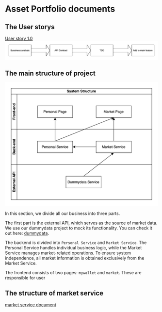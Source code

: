 # Asset Portfolio documents

## The User storys

[User story 1.0](./documents/UserStories.md)
![flow of function dev](./chart/fanni/processOfDev.drawio.svg)

## The main structure of project

![system structure](./chart/fanni/simple_structure.drawio.svg)

In this section, we divide all our business into three parts.

The first part is the external API, which serves as the source of market data. We use our dummydata project to mock its functionality. You can check it out here: [dummydata](https://github.com/yinzi99/dummydata.git).

The backend is divided into `Personal Service` and `Market Service`. The Personal Service handles individual business logic, while the Market Service manages market-related operations. To ensure system independence, all market information is obtained exclusively from the Market Service.

The frontend consists of two pages: `mywallet` and `market`. These are responsible for user


## The structure of market service

[market service document](./documents/marketServiceDocument.md)

